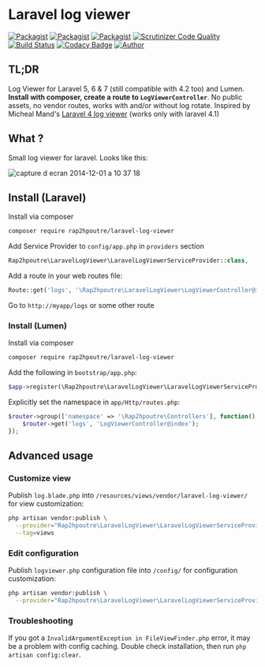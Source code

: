 Laravel log viewer
==================

[![Packagist](https://img.shields.io/packagist/v/rap2hpoutre/laravel-log-viewer.svg)](https://packagist.org/packages/rap2hpoutre/laravel-log-viewer)
[![Packagist](https://img.shields.io/packagist/l/rap2hpoutre/laravel-log-viewer.svg)](https://packagist.org/packages/rap2hpoutre/laravel-log-viewer) 
[![Packagist](https://img.shields.io/packagist/dm/rap2hpoutre/laravel-log-viewer.svg)](https://packagist.org/packages/rap2hpoutre/laravel-log-viewer) 
[![Scrutinizer Code Quality](https://scrutinizer-ci.com/g/rap2hpoutre/laravel-log-viewer/badges/quality-score.png?b=master)](https://scrutinizer-ci.com/g/rap2hpoutre/laravel-log-viewer/?branch=master) 
[![Build Status](https://scrutinizer-ci.com/g/rap2hpoutre/laravel-log-viewer/badges/build.png?b=master)](https://scrutinizer-ci.com/g/rap2hpoutre/laravel-log-viewer/build-status/master)
[![Codacy Badge](https://api.codacy.com/project/badge/Grade/7be7a05b07c94f319ec35f95a4d64074)](https://www.codacy.com/app/rap2hpoutre/laravel-log-viewer)
[![Author](https://img.shields.io/badge/author-@rap2h-blue.svg)](https://twitter.com/rap2h)


## TL;DR
Log Viewer for Laravel 5, 6 & 7 (still compatible with 4.2 too) and Lumen. **Install with composer, create a route to `LogViewerController`**. No public assets, no vendor routes, works with and/or without log rotate. Inspired by Micheal Mand's [Laravel 4 log viewer](https://github.com/mikemand/logviewer) (works only with laravel 4.1)

## What ?
Small log viewer for laravel. Looks like this:

![capture d ecran 2014-12-01 a 10 37 18](https://cloud.githubusercontent.com/assets/1575946/5243642/8a00b83a-7946-11e4-8bad-5c705f328bcc.png)

## Install (Laravel)
Install via composer
```bash
composer require rap2hpoutre/laravel-log-viewer
```

Add Service Provider to `config/app.php` in `providers` section
```php
Rap2hpoutre\LaravelLogViewer\LaravelLogViewerServiceProvider::class,
```

Add a route in your web routes file:
```php 
Route::get('logs', '\Rap2hpoutre\LaravelLogViewer\LogViewerController@index');
```

Go to `http://myapp/logs` or some other route

### Install (Lumen)
Install via composer
```bash
composer require rap2hpoutre/laravel-log-viewer
```

Add the following in `bootstrap/app.php`:
```php
$app->register(\Rap2hpoutre\LaravelLogViewer\LaravelLogViewerServiceProvider::class);
```

Explicitly set the namespace in `app/Http/routes.php`:
```php
$router->group(['namespace' => '\Rap2hpoutre\Controllers'], function() use ($router) {
    $router->get('logs', 'LogViewerController@index');
});
```

## Advanced usage
### Customize view
Publish `log.blade.php` into `/resources/views/vendor/laravel-log-viewer/` for view customization:

```bash
php artisan vendor:publish \
  --provider="Rap2hpoutre\LaravelLogViewer\LaravelLogViewerServiceProvider" \
  --tag=views
``` 

### Edit configuration
Publish `logviewer.php` configuration file into `/config/` for configuration customization:

```bash
php artisan vendor:publish \
  --provider="Rap2hpoutre\LaravelLogViewer\LaravelLogViewerServiceProvider"
``` 

### Troubleshooting
If you got a `InvalidArgumentException in FileViewFinder.php` error, it may be a problem with config caching. Double check installation, then run `php artisan config:clear`.

